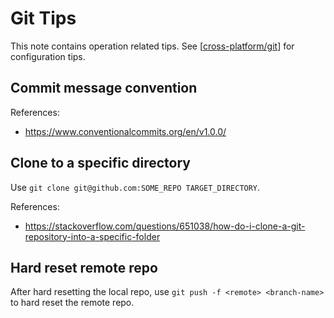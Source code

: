 # Git Tips

This note contains operation related tips. See [[cross-platform/git]] for configuration tips.

## Commit message convention

References:

- https://www.conventionalcommits.org/en/v1.0.0/

## Clone to a specific directory

Use `git clone git@github.com:SOME_REPO TARGET_DIRECTORY`.

References:

- https://stackoverflow.com/questions/651038/how-do-i-clone-a-git-repository-into-a-specific-folder

## Hard reset remote repo

After hard resetting the local repo, use `git push -f <remote> <branch-name>` to hard reset the remote repo.

[//begin]: # "Autogenerated link references for markdown compatibility"
[cross-platform/git]: ../OS/cross-platform/git.md "Git Configuration"
[//end]: # "Autogenerated link references"
